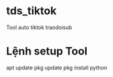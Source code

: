# tds_tiktok
Tool auto tiktok traodoisub

# Lệnh setup Tool
apt update
pkg update
pkg install python
